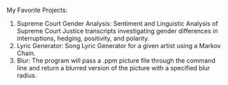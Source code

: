 My Favorite Projects: 
1. Supreme Court Gender Analysis: Sentiment and Linguistic Analysis of Supreme Court Justice transcripts investigating gender differences in interruptions, hedging, positivity, and polarity.
2. Lyric Generator: Song Lyric Generator for a given artist using a Markov Chain.
3. Blur: The program will pass a .ppm picture file through the command line and return a blurred version of the picture with a specified blur radius.
